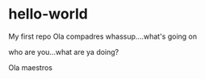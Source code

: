 # hello-world
My first repo
 Ola compadres whassup....what's going on 
 
 who are you...what are ya doing?
 
 Ola maestros

